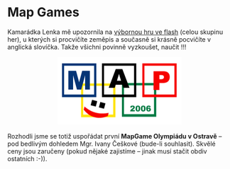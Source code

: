 <!--
title : Map Games
author : Roman Ožana <ozana@omdesign.cz>
date : 14.2.2006 18:55:28
tags : student
-->

# Map Games

Kamarádka Lenka mě upozornila na [výbornou hru ve flash][1] (celou skupinu her), u kterých si procvičíte zeměpis a současně si krásně pocvičíte v anglická slovíčka. Takže všichni povinně vyzkoušet, naučit !!!

<p style="TEXT-ALIGN: center">
  <img height="154" width="279" alt="map_games.png" title="Map games logo" src="map-games.png" />
</p>

Rozhodli jsme se totiž uspořádat první **MapGame Olympiádu v Ostravě** &#8211; pod bedlivým dohledem Mgr. Ivany Češkové (bude-li souhlasit). Skvělé ceny jsou zaručeny (pokud nějaké zajistíme &#8211; jinak musí stačit obdiv ostatních :-)).

 [1]: http://www.sheppardsoftware.com/web_games_menu.htm#Geography "Odkaz na MapGames"